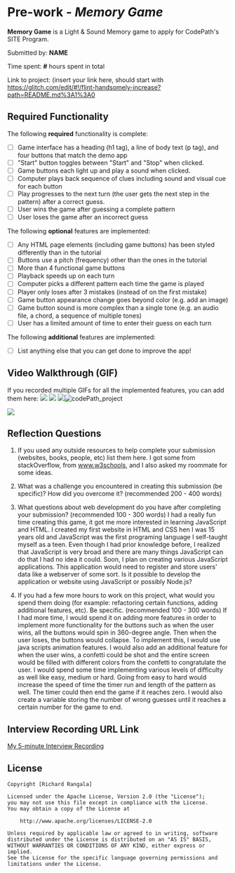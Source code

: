 # Pre-work - *Memory Game*

**Memory Game** is a Light & Sound Memory game to apply for CodePath's SITE Program. 

Submitted by: **NAME**

Time spent: **#** hours spent in total

Link to project: (insert your link here, should start with https://glitch.com/edit/#!/flint-handsomely-increase?path=README.md%3A1%3A0

## Required Functionality

The following **required** functionality is complete:

* [ ] Game interface has a heading (h1 tag), a line of body text (p tag), and four buttons that match the demo app
* [ ] "Start" button toggles between "Start" and "Stop" when clicked. 
* [ ] Game buttons each light up and play a sound when clicked. 
* [ ] Computer plays back sequence of clues including sound and visual cue for each button
* [ ] Play progresses to the next turn (the user gets the next step in the pattern) after a correct guess. 
* [ ] User wins the game after guessing a complete pattern
* [ ] User loses the game after an incorrect guess

The following **optional** features are implemented:

* [ ] Any HTML page elements (including game buttons) has been styled differently than in the tutorial
* [ ] Buttons use a pitch (frequency) other than the ones in the tutorial
* [ ] More than 4 functional game buttons
* [ ] Playback speeds up on each turn
* [ ] Computer picks a different pattern each time the game is played
* [ ] Player only loses after 3 mistakes (instead of on the first mistake)
* [ ] Game button appearance change goes beyond color (e.g. add an image)
* [ ] Game button sound is more complex than a single tone (e.g. an audio file, a chord, a sequence of multiple tones)
* [ ] User has a limited amount of time to enter their guess on each turn

The following **additional** features are implemented:

- [ ] List anything else that you can get done to improve the app!

## Video Walkthrough (GIF)

If you recorded multiple GIFs for all the implemented features, you can add them here:
![](gif1-link-here)
![](gif2-link-here)
![](gif3-link-here)![codePath_project](https://user-images.githubusercontent.com/40706106/164866024-4c5fa2a0-1e8b-4870-af3e-d981fee976be.GIF)

![](gif4-link-here)

## Reflection Questions
1. If you used any outside resources to help complete your submission (websites, books, people, etc) list them here. 
I got some from stackOverflow, from www.w3schools, and I also asked my roommate for some ideas.

2. What was a challenge you encountered in creating this submission (be specific)? How did you overcome it? (recommended 200 - 400 words) 


3. What questions about web development do you have after completing your submission? (recommended 100 - 300 words) 
I had a really fun time creating this game, it got me more interested in learning JavaScript and HTML. I created my first website in HTML and CSS hen I was 15 years old and JavaScript was the first programing language I self-taught myself as a teen. Even though I had prior knowledge before, I realized that JavaScript is very broad and there are many things JavaScript can do that I had no idea it could. Soon, I plan on creating various JavaScript applications. This application would need to register and store users’ data like a webserver of some sort. Is it possible to develop the application or website using JavaScript or possibly Node.js?

4. If you had a few more hours to work on this project, what would you spend them doing (for example: refactoring certain functions, adding additional features, etc). Be specific. (recommended 100 - 300 words) 
If I had more time, I would spend it on adding more features in order to implement more functionality for the buttons such as when the user wins, all the buttons would spin in 360-degree angle. Then when the user loses, the buttons would collapse. To implement this, I would use java scripts animation features. I would also add an additional feature for when the user wins, a confetti could be shot and the entire screen would be filled with different colors from the confetti to congratulate the user. I would spend some time implementing various levels of difficulty as well like easy, medium or hard. Going from easy to hard would increase the speed of time the timer run and length of the pattern as well. The timer could then end the game if it reaches zero. I would also create a variable storing the number of wrong guesses until it reaches a certain number for the game to end.



## Interview Recording URL Link

[My 5-minute Interview Recording](https://drive.google.com/file/d/1_yCvlwg_vVPntTjjofYpnIojhjMgyh2D/view?usp=sharing)


## License

    Copyright [Richard Rangala]

    Licensed under the Apache License, Version 2.0 (the "License");
    you may not use this file except in compliance with the License.
    You may obtain a copy of the License at

        http://www.apache.org/licenses/LICENSE-2.0

    Unless required by applicable law or agreed to in writing, software
    distributed under the License is distributed on an "AS IS" BASIS,
    WITHOUT WARRANTIES OR CONDITIONS OF ANY KIND, either express or implied.
    See the License for the specific language governing permissions and
    limitations under the License.
